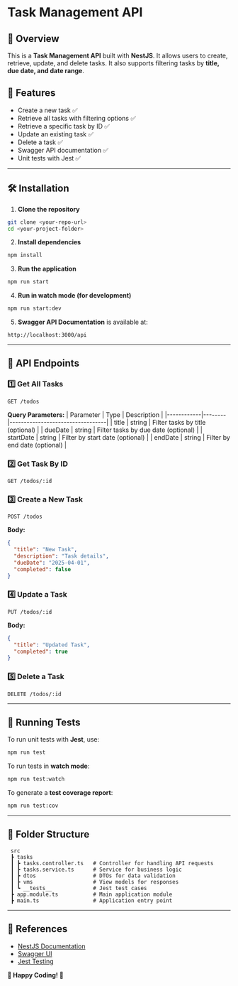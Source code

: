 # Task Management API

## 📌 Overview
This is a **Task Management API** built with **NestJS**. It allows users to create, retrieve, update, and delete tasks. It also supports filtering tasks by **title, due date, and date range**.

## 🚀 Features
- Create a new task ✅
- Retrieve all tasks with filtering options ✅
- Retrieve a specific task by ID ✅
- Update an existing task ✅
- Delete a task ✅
- Swagger API documentation ✅
- Unit tests with Jest ✅

---

## 🛠️ Installation

1. **Clone the repository**
```sh
git clone <your-repo-url>
cd <your-project-folder>
```

2. **Install dependencies**
```sh
npm install
```

3. **Run the application**
```sh
npm run start
```

4. **Run in watch mode (for development)**
```sh
npm run start:dev
```

5. **Swagger API Documentation** is available at:
```
http://localhost:3000/api
```

---

## 📌 API Endpoints

### **1️⃣ Get All Tasks**
```http
GET /todos
```
**Query Parameters:**
| Parameter   | Type   | Description                      |
|------------|--------|----------------------------------|
| title      | string | Filter tasks by title (optional) |
| dueDate    | string | Filter tasks by due date (optional) |
| startDate  | string | Filter by start date (optional) |
| endDate    | string | Filter by end date (optional) |

### **2️⃣ Get Task By ID**
```http
GET /todos/:id
```

### **3️⃣ Create a New Task**
```http
POST /todos
```
**Body:**
```json
{
  "title": "New Task",
  "description": "Task details",
  "dueDate": "2025-04-01",
  "completed": false
}
```

### **4️⃣ Update a Task**
```http
PUT /todos/:id
```
**Body:**
```json
{
  "title": "Updated Task",
  "completed": true
}
```

### **5️⃣ Delete a Task**
```http
DELETE /todos/:id
```

---

## 🧪 Running Tests

To run unit tests with **Jest**, use:
```sh
npm run test
```

To run tests in **watch mode**:
```sh
npm run test:watch
```

To generate a **test coverage report**:
```sh
npm run test:cov
```

---

## 📌 Folder Structure
```
 src
 ┣ tasks
 ┃ ┣ tasks.controller.ts   # Controller for handling API requests
 ┃ ┣ tasks.service.ts      # Service for business logic
 ┃ ┣ dtos                  # DTOs for data validation
 ┃ ┣ vms                   # View models for responses
 ┃ ┗ __tests__             # Jest test cases
 ┣ app.module.ts           # Main application module
 ┣ main.ts                 # Application entry point
```

---

## 🔗 References
- [NestJS Documentation](https://docs.nestjs.com/)
- [Swagger UI](https://swagger.io/)
- [Jest Testing](https://jestjs.io/)

**🎯 Happy Coding! 🚀**

